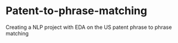 # Patent-to-phrase-matching
Creating a NLP project with EDA on the US patent phrase to phrase matching 
